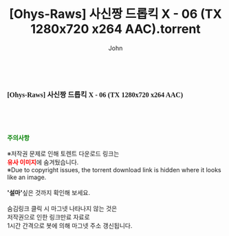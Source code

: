 ﻿---
layout: post
title:  "[Ohys-Raws] 사신짱 드롭킥 X - 06 (TX 1280x720 x264 AAC).torrent"
author: John
categories: [ 애니메이션 ]
tags: [  ]
image:  
description: "[Ohys-Raws] 사신짱 드롭킥 X - 06 (TX 1280x720 x264 AAC) torrent 정보 공유"
toc: true
toc_sticky: true
---

<br>
<div class="view-img">
<a class="view_image" href="http://torrentmobile61.com/bbs/view_image.php?fn=%2Fdata%2Ffile%2Fani%2F1040166539_ashz5kje_24176fb477eb72d70be1e5acdd49835269f7042d.jpg" target="_blank"><img alt="" class="img-tag" content="http://torrentmobile61.com/data/file/ani/1040166539_ashz5kje_24176fb477eb72d70be1e5acdd49835269f7042d.jpg" itemprop="image" src="http://torrentmobile61.com/data/file/ani/1040166539_ashz5kje_24176fb477eb72d70be1e5acdd49835269f7042d.jpg"/></a></div><div class="view-content" itemprop="description">
<p><span style="font-family:nanumsquareround;font-size:16px;font-weight:700;white-space:nowrap;background-color:rgb(255,255,255);">[Ohys-Raws] 사신짱 드롭킥 X - 06 (TX 1280x720 x264 AAC) </span> </p> </div>
    
<br><br><br>
<p data-ke-size="size16"><b><span style="color: green;">주의사항</span></b><br /><br />※저작권 문제로 인해 토렌트 다운로드 링크는<br /><b><span style="color: red;">유사 이미지</span></b>에 숨겨뒀습니다.<br />※Due to copyright issues, the torrent download link is hidden where it looks like an image.<br /><br /><b>'설마'</b>싶은 것까지 확인해 보세요.<br /><br />숨김링크 클릭 시 마그넷 나타나지 않는 것은<br />저작권으로 인한 링크만료 자료로<br />1시간 간격으로 봇에 의해 마그넷 주소 갱신됩니다.</p>
